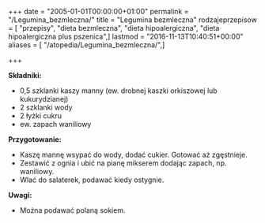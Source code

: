 +++
date = "2005-01-01T00:00:00+01:00"
permalink = "/Legumina_bezmleczna/"
title = "Legumina bezmleczna"
rodzajeprzepisow = [ "przepisy", "dieta bezmleczna", "dieta hipoalergiczna", "dieta hipoalergiczna plus pszenica",]
lastmod = "2016-11-13T10:40:51+00:00"
aliases = [ "/atopedia/Legumina_bezmleczna/",]

+++

**Składniki:**

-   0,5 szklanki kaszy manny (ew. drobnej kaszki orkiszowej lub kukurydzianej)
-   2 szklanki wody
-   2 łyżki cukru
-   ew. zapach waniliowy

**Przygotowanie:**

-   Kaszę mannę wsypać do wody, dodać cukier. Gotować aż zgęstnieje.
-   Zestawić z ognia i ubić na pianę mikserem dodając zapach, np. waniliowy.
-   Wlać do salaterek, podawać kiedy ostygnie.

**Uwagi:**

-   Można podawać polaną sokiem.
